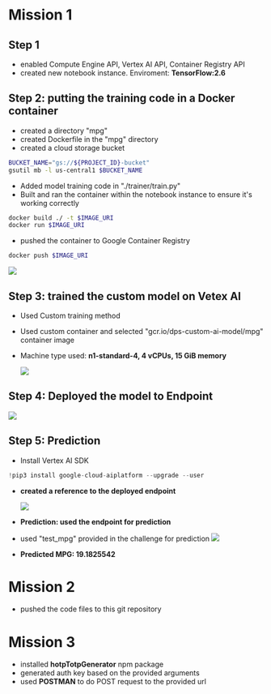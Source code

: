 # Mission 1

## Step 1

- enabled Compute Engine API, Vertex AI API, Container Registry API
- created new notebook instance. Enviroment: **TensorFlow:2.6**

## Step 2: putting the training code in a Docker container

- created a directory "mpg"
- created Dockerfile in the "mpg" directory
- created a cloud storage bucket

```bash
BUCKET_NAME="gs://${PROJECT_ID}-bucket"
gsutil mb -l us-central1 $BUCKET_NAME
```

- Added model training code in "./trainer/train.py"
- Built and ran the container within the notebook instance to ensure it's working correctly

```bash
docker build ./ -t $IMAGE_URI
docker run $IMAGE_URI
```

- pushed the container to Google Container Registry

```bash
docker push $IMAGE_URI
```

<img src="./Output/Push%20To%20Google%20Container%20Registry.png">

## Step 3: trained the custom model on Vetex AI

- Used Custom training method
- Used custom container and selected "gcr.io/dps-custom-ai-model/mpg" container image
- Machine type used: **n1-standard-4, 4 vCPUs, 15 GiB memory**

  <img src="./Output/Training%20the%20Custom%20model.png">

## Step 4: Deployed the model to Endpoint

<img src="./Output/Deployment%20to%20Endpoint.png">

## Step 5: Prediction

- Install Vertex AI SDK

```python
!pip3 install google-cloud-aiplatform --upgrade --user
```

- **created a reference to the deployed endpoint**

  <img src="./Output/EndPoint%20Ref.png">

- **Prediction: used the endpoint for prediction**
- used "test_mpg" provided in the challenge for prediction
  <img src="./Output/Prediction.png">
- **Predicted MPG: 19.1825542**

# Mission 2

- pushed the code files to this git repository

# Mission 3

- installed **hotpTotpGenerator** npm package
- generated auth key based on the provided arguments
- used **POSTMAN** to do POST request to the provided url
